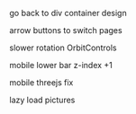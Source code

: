 go back to div container design

arrow buttons to switch pages

slower rotation OrbitControls

mobile lower bar z-index +1

mobile threejs fix

lazy load pictures